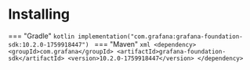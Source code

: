 # Installing

=== "Gradle"
    ```kotlin
    implementation("com.grafana:grafana-foundation-sdk:10.2.0-1759918447")
    ```
=== "Maven"
    ```xml
    <dependency>
        <groupId>com.grafana</groupId>
        <artifactId>grafana-foundation-sdk</artifactId>
        <version>10.2.0-1759918447</version>
    </dependency>
    ```
